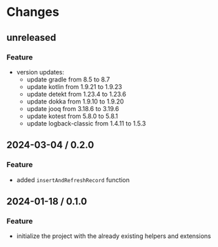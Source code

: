 # Changes

## unreleased

### Feature

- version updates:
  - update gradle from 8.5 to 8.7
  - update kotlin from 1.9.21 to 1.9.23
  - update detekt from 1.23.4 to 1.23.6
  - update dokka from 1.9.10 to 1.9.20
  - update jooq from 3.18.6 to 3.19.6
  - update kotest from 5.8.0 to 5.8.1
  - update logback-classic from 1.4.11 to 1.5.3

## 2024-03-04 / 0.2.0

### Feature

- added `insertAndRefreshRecord` function

## 2024-01-18 / 0.1.0

### Feature

- initialize the project with the already existing helpers and extensions
